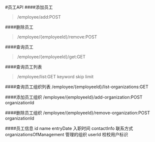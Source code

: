 #员工API
####添加员工
>/employee/add:POST

####删除员工
>/employee/{employeeId}/remove:POST

####查询员工
>/employee/{employeeId}/get:GET

####查询员工列表
>/employee/list:GET
keyword
skip
limit

####查询员工组织列表
/employee/{employeeId}/list-organizations:GET

####添加员工组织
/employee/{employeeId}/add-organization:POST
organizationId

####删除员工组织
/employee/{employeeId}/remove-organization:POST
organizationId

####员工信息
id
name
entryDate 入职时间
contactInfo 联系方式
organizationsOfManagement 管理的组织
userId 校校用户标识
